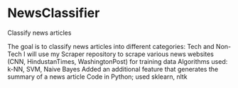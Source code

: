 # NewsClassifier
Classify news articles

The goal is to classify news articles into different categories: Tech and Non-Tech
I will use my Scraper repository to scrape various news websites (CNN, HindustanTimes, WashingtonPost) for training data
Algorithms used: k-NN, SVM, Naive Bayes
Added an additional feature that generates the summary of a news article
Code in Python; used sklearn, nltk
